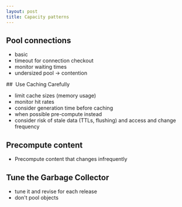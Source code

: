 ```yaml
---
layout: post
title: Capacity patterns
---
```


## Pool connections

* basic
* timeout for connection checkout
* monitor waiting times
* undersized pool -> contention

##  Use Caching Carefully

* limit cache sizes (memory usage)
* monitor hit rates
* consider generation time before caching
* when possible pre-compute instead
* consider risk of stale data (TTLs, flushing) and access and change frequency

## Precompute content

* Precompute content that changes infrequently

## Tune the Garbage Collector
* tune it and revise for each release
* don't pool objects
